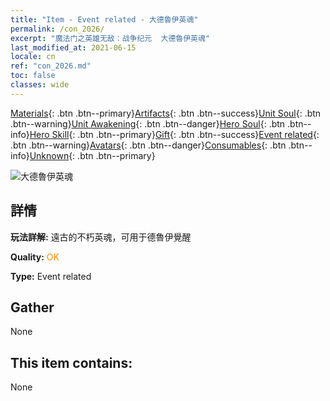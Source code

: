 ```yaml
---
title: "Item - Event related - 大德魯伊英魂"
permalink: /con_2026/
excerpt: "魔法门之英雄无敌：战争纪元  大德魯伊英魂"
last_modified_at: 2021-06-15
locale: cn
ref: "con_2026.md"
toc: false
classes: wide
---
```

 [Materials](/ItemsCN/){: .btn .btn--primary}[Artifacts](/ItemsCN/Artifacts/){: .btn .btn--success}[Unit Soul](/ItemsCN/UnitSoul/){: .btn .btn--warning}[Unit Awakening](/ItemsCN/UnitAwakening/){: .btn .btn--danger}[Hero Soul](/ItemsCN/HeroSoul/){: .btn .btn--info}[Hero Skill](/ItemsCN/HeroSkill/){: .btn .btn--primary}[Gift](/ItemsCN/Gift/){: .btn .btn--success}[Event related](/ItemsCN/Events/){: .btn .btn--warning}[Avatars](/ItemsCN/Avatars/){: .btn .btn--danger}[Consumables](/ItemsCN/Consumables/){: .btn .btn--info}[Unknown](/ItemsCN/Unknown/){: .btn .btn--primary}

 ![大德魯伊英魂](/images/t/juexing_208.jpg)

## 詳情
 **玩法詳解:** 遠古的不朽英魂，可用于德魯伊覺醒

 **Quality:** <span style="color: #FF8C00">OK</span>

 **Type:** Event related

## Gather

  None

## This item contains:

  None

